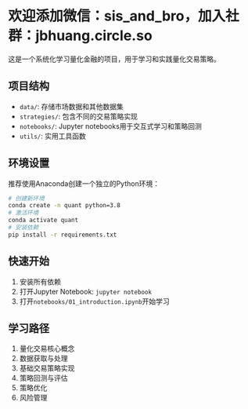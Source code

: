 # 欢迎添加微信：sis_and_bro，加入社群：jbhuang.circle.so

这是一个系统化学习量化金融的项目，用于学习和实践量化交易策略。

## 项目结构

- `data/`: 存储市场数据和其他数据集
- `strategies/`: 包含不同的交易策略实现
- `notebooks/`: Jupyter notebooks用于交互式学习和策略回测
- `utils/`: 实用工具函数

## 环境设置

推荐使用Anaconda创建一个独立的Python环境：

```bash
# 创建新环境
conda create -n quant python=3.8
# 激活环境
conda activate quant
# 安装依赖
pip install -r requirements.txt
```

## 快速开始

1. 安装所有依赖
2. 打开Jupyter Notebook: `jupyter notebook`
3. 打开`notebooks/01_introduction.ipynb`开始学习

## 学习路径

1. 量化交易核心概念
2. 数据获取与处理
3. 基础交易策略实现
4. 策略回测与评估
5. 策略优化
6. 风险管理 
